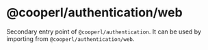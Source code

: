 # @cooperl/authentication/web

Secondary entry point of `@cooperl/authentication`. It can be used by importing from `@cooperl/authentication/web`.
